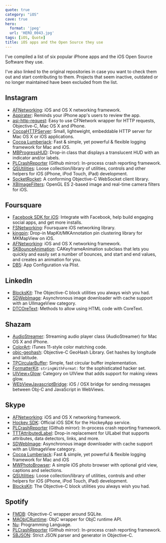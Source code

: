 ```yaml
---
quote: true
category: "iOS"
cave: true
hero:
  format: 'jpeg'
  url: 'HERO_0043.jpg'
tags: [iOS, Quote]
title: iOS apps and the Open Source they use
---
```


I've compiled a list of six popular iPhone apps and the iOS Open Source Software they use.

I've also linked to the original repositories in case you want to check them out and start contributing to them. Projects that seem inactive, outdated or no longer maintained have been excluded from the list.

## Instagram ##

* [AFNetworking](https://github.com/AFNetworking/AFNetworking): iOS and OS X networking framework.
* [Appirater](https://github.com/arashpayan/appirater): Reminds your iPhone app's users to review the app.
* [asi-http-request](https://github.com/pokeb/asi-http-request): Easy to use CFNetwork wrapper for HTTP requests, Objective-C, Mac OS X and iPhone.
* [CocoaHTTPServer](https://github.com/robbiehanson/CocoaHTTPServer): Small, lightweight, embeddable HTTP server for Mac OS X or iOS applications.
* [Cocoa Lumberjack](https://github.com/CocoaLumberjack/CocoaLumberjack): Fast & simple, yet powerful & flexible logging framework for Mac and iOS.
* [MBProgressHUD](https://github.com/jdg/MBProgressHUD): Drop-in class that displays a translucent HUD with an indicator and/or labels.
* [PLCrashReporter](https://github.com/plausiblelabs/plcrashreporter) (Github mirror):  In-process crash reporting framework.
* [QSUtilities](https://github.com/mikeho/QSUtilities): Loose collection/library of utilities, controls and other helpers for iOS (iPhone, iPod Touch, iPad) development.
* [SocketRocket](https://github.com/square/SocketRocket): A conforming Objective-C WebSocket client library.
* [XBImageFilters](https://github.com/xissburg/XBImageFilters): OpenGL ES 2-based image and real-time camera filters for iOS.

## Foursquare ##

* [Facebook SDK for iOS](https://github.com/facebook/facebook-ios-sdk): Integrate with Facebook, help build engaging social apps, and get more installs.
* [FSNetworking](https://github.com/foursquare/FSNetworking): Foursquare iOS networking library.
* [kingpin](https://github.com/itsbonczek/kingpin): Drop-in MapKit/MKAnnotation pin clustering library for MKMapView on iOS.
* [AFNetworking](https://github.com/AFNetworking/AFNetworking): iOS and OS X networking framework.
* [SKBounceAnimation](https://github.com/khanlou/SKBounceAnimation): CAKeyframeAnimation subclass that lets you quickly and easily set a number of bounces, and start and end values, and creates an animation for you.
* [DB5](https://github.com/quartermaster/DB5): App Configuration via Plist.

## LinkedIn ##

* [BlocksKit](https://github.com/zwaldowski/BlocksKit): The Objective-C block utilities you always wish you had.
* [SDWebImage](https://github.com/rs/SDWebImage): Asynchronous image downloader with cache support with an UIImageView category.
* [DTCOreText](https://github.com/Cocoanetics/DTCoreText): Methods to allow using HTML code with CoreText.

## Shazam ##

* [AudioStreamer](https://github.com/mattgallagher/AudioStreamer): Streaming audio player class (AudioStreamer) for Mac OS X and iPhone.
* [ColorArt](https://github.com/panicinc/ColorArt): iTunes 11-style color matching code.
* [objc-geohash](https://github.com/lyokato/objc-geohash): Objective-C GeoHash Library. Get hashes by longitude and latitude.
* [TPCircularBuffer](https://github.com/michaeltyson/TPCircularBuffer):  Simple, fast circular buffer implementation.
* [FormatterKit](https://github.com/mattt/FormatterKit): `stringWithFormat:` for the sophisticated hacker set.
* [UIView+Glow](https://github.com/thesecretlab/UIView-Glow): Category on UIView that adds support for making views glow.
* [WEbViewJavascriptBridge](https://github.com/marcuswestin/WebViewJavascriptBridge): iOS / OSX bridge for sending messages between Obj-C and JavaScript in WebViews.

## Skype ##

* [AFNetworking](https://github.com/AFNetworking/AFNetworking): iOS and OS X networking framework.
* [Hockey SDK](https://github.com/bitstadium/HockeySDK-iOS): Official iOS SDK for the HockeyApp service.
* [PLCrashReporter](https://github.com/plausiblelabs/plcrashreporter) (Github mirror):  In-process crash reporting framework.
* [TTTAttributedLabel](https://github.com/mattt/TTTAttributedLabel): Drop-in replacement for UILabel that supports attributes, data detectors, links, and more.
* [SDWebImage](https://github.com/rs/SDWebImage): Asynchronous image downloader with cache support with an UIImageView category.
* [Cocoa Lumberjack](https://github.com/CocoaLumberjack/CocoaLumberjack): Fast & simple, yet powerful & flexible logging framework for Mac and iOS
* [MWPhotoBrowser](https://github.com/mwaterfall/MWPhotoBrowser): A simple iOS photo browser with optional grid view, captions and selections.
* [QSUtilities](https://github.com/mikeho/QSUtilities): Loose collection/library of utilities, controls and other helpers for iOS (iPhone, iPod Touch, iPad) development.
* [BlocksKit](https://github.com/zwaldowski/BlocksKit): The Objective-C block utilities you always wish you had.

## Spotify ##

* [FMDB](https://github.com/ccgus/fmdb): Objective-C wrapper around SQLite.
* [MAObjCRuntime](https://github.com/mikeash/MAObjCRuntime): ObjC wrapper for ObjC runtime API.
* [Nu](https://github.com/timburks/nu): Programming Language.
* [PLCrashReporter](https://github.com/plausiblelabs/plcrashreporter) (Github mirror):  In-process crash reporting framework.
* [SBJSON](https://github.com/stig/json-framework/): Strict JSON parser and generator in Objective-C.
